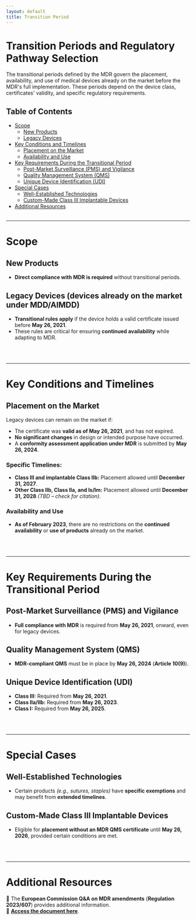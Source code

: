 ```yaml
---
layout: default
title: Transition Period
---
```


# Transition Periods and Regulatory Pathway Selection
The transitional periods defined by the MDR govern the placement, availability, and use of medical devices already on the market before the MDR's full implementation. These periods depend on the device class, certificates' validity, and specific regulatory requirements. 


## Table of Contents
- [Scope](#scope)
  - [New Products](#new-products)
  - [Legacy Devices](#legacy-devices-devices-already-on-the-market-under-mddaimdd)
- [Key Conditions and Timelines](#key-conditions-and-timelines)
  - [Placement on the Market](#placement-on-the-market)
  - [Availability and Use](#availability-and-use)
- [Key Requirements During the Transitional Period](#key-requirements-during-the-transitional-period)
  - [Post-Market Surveillance (PMS) and Vigilance](#post-market-surveillance-pms-and-vigilance)
  - [Quality Management System (QMS)](#quality-management-system-qms)
  - [Unique Device Identification (UDI)](#unique-device-identification-udi)
- [Special Cases](#special-cases)
  - [Well-Established Technologies](#well-established-technologies)
  - [Custom-Made Class III Implantable Devices](#custom-made-class-iii-implantable-devices)
- [Additional Resources](#additional-resources)
<br><br>

---

# Scope

## New Products

- **Direct compliance with MDR is required** without transitional periods.

## Legacy Devices (devices already on the market under MDD/AIMDD)

- **Transitional rules apply** if the device holds a valid certificate issued before **May 26, 2021**.
- These rules are critical for ensuring **continued availability** while adapting to MDR.

<br><br>

---
# Key Conditions and Timelines

## Placement on the Market

Legacy devices can remain on the market if:

- The certificate was **valid as of May 26, 2021**, and has not expired.
- **No significant changes** in design or intended purpose have occurred.
- A **conformity assessment application under MDR** is submitted by **May 26, 2024**.

### Specific Timelines:

- **Class III and implantable Class IIb:** Placement allowed until **December 31, 2027**.
- **Other Class IIb, Class IIa, and Is/Im:** Placement allowed until **December 31, 2028** *(TBD – check for citation).*

### Availability and Use

- **As of February 2023**, there are no restrictions on the **continued availability** or **use of products** already on the market.

<br><br>

---
# Key Requirements During the Transitional Period

## Post-Market Surveillance (PMS) and Vigilance
- **Full compliance with MDR** is required from **May 26, 2021**, onward, even for legacy devices.

## Quality Management System (QMS)
- **MDR-compliant QMS** must be in place by **May 26, 2024** (**Article 10(9)**).

## Unique Device Identification (UDI)
- **Class III:** Required from **May 26, 2021**.
- **Class IIa/IIb:** Required from **May 26, 2023**.
- **Class I:** Required from **May 26, 2025**.

<br><br>

---
# Special Cases

## Well-Established Technologies
- Certain products *(e.g., sutures, staples)* have **specific exemptions** and may benefit from **extended timelines**.

## Custom-Made Class III Implantable Devices
- Eligible for **placement without an MDR QMS certificate** until **May 26, 2026**, provided certain conditions are met.

<br><br>

---
# Additional Resources

📄 The **European Commission Q&A on MDR amendments** (**Regulation 2023/607**) provides additional information.  
🔗 [**Access the document here**](https://health.ec.europa.eu/latest-updates/qa-practical-aspects-related-implementation-regulation-eu-2023607-extension-mdr-transitional-period-2023-03-28_en).
